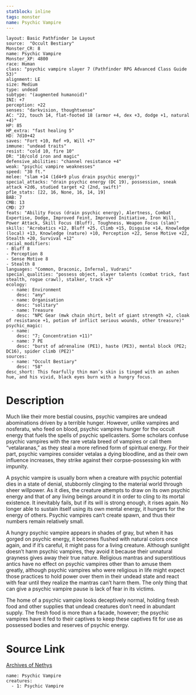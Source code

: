 ```yaml
---
statblock: inline
tags: monster
name: Psychic Vampire
---
```

```statblock
layout: Basic Pathfinder 1e Layout
source:  "Occult Bestiary"
Monster_CR: 8
name: Psychic Vampire
Monster_XP: 4800
race: Human
class: "psychic vampire slayer 7 (Pathfinder RPG Advanced Class Guide 53)"
alignment: LE
size: Medium
type: undead
subtype: "(augmented humanoid)"
INI: +7
perception: +22
senses: "darkvision, thoughtsense"
AC: "22, touch 14, flat-footed 18 (armor +4, dex +3, dodge +1, natural +4)"
HP: 85
HP_extra: "fast healing 5"
HD: 7d10+42
saves: "Fort +10, Ref +9, Will +7"
immune: "undead traits"
resist: "cold 10, fire 10"
DR: "10/cold iron and magic"
defensive_abilities: "channel resistance +4"
weak: "psychic vampire weaknesses"
speed: "30 ft."
melee: "slam +14 (1d4+9 plus drain psychic energy)"
special_attacks: "drain psychic energy (DC 19), possession, sneak attack +2d6, studied target +2 (2nd, swift)"
pf1e_stats: [22, 16, None, 16, 14, 19]
BAB: 7
CMB: 13
CMD: 27
feats: "Ability Focus (drain psychic energy), Alertness, Combat Expertise, Dodge, Improved Feint, Improved Initiative, Iron Will, Power Attack, Skill Focus (Bluff), Toughness, Weapon Focus (slam)"
skills: "Acrobatics +12, Bluff +25, Climb +15, Disguise +14, Knowledge (local) +13, Knowledge (nature) +10, Perception +22, Sense Motive +22, Stealth +20, Survival +12"
racial_modifiers:
- Bluff 8
- Perception 8
- Sense Motive 8
- Stealth 8
languages: "Common, Draconic, Infernal, Vudrani"
special_qualities: "possess object, slayer talents (combat trick, fast stealth, rogue crawl), stalker, track +3"
ecology:
  - name: Environment
    desc: "any"
  - name: Organisation
    desc: "solitary"
  - name: Treasure
    desc: "NPC Gear (mwk chain shirt, belt of giant strength +2, cloak of resistance +1, potion of inflict serious wounds, other treasure)"
psychic_magic:
  - name:
    desc: "7; Concentration +11)"
  - name: 7 PE
    desc: "burst of adrenaline (PE1), haste (PE3), mental block (PE2; DC16), spider climb (PE2)"
sources:
  - name: "Occult Bestiary"
    desc: "58"
desc_short: This fearfully thin man’s skin is tinged with an ashen hue, and his vivid, black eyes burn with a hungry focus.
```
# Description
Much like their more bestial cousins, psychic vampires are undead abominations driven by a terrible hunger. However, unlike vampires and nosferatu, who feed on blood, psychic vampires hunger for the occult energy that fuels the spells of psychic spellcasters. Some scholars confuse psychic vampires with the rare vetala breed of vampires or call them “vetalaranas,” as they steal a more refined form of spiritual energy. For their part, psychic vampires consider vetalas a dying bloodline, and as their own influence increases, they strike against their corpse-possessing kin with impunity.

A psychic vampire is usually born when a creature with psychic potential dies in a state of denial, stubbornly clinging to the material world through sheer willpower. As it dies, the creature attempts to draw on its own psychic energy and that of any living beings around it in order to cling to its mortal existence. It inevitably fails, but if its will is strong enough, it rises again. No longer able to sustain itself using its own mental energy, it hungers for the energy of others. Psychic vampires can’t create spawn, and thus their numbers remain relatively small.

A hungry psychic vampire appears in shades of gray, but when it has gorged on psychic energy, it becomes flushed with natural colors once again, and if it’s careful, it might pass for a living creature. Although sunlight doesn’t harm psychic vampires, they avoid it because their unnatural grayness gives away their true nature. Religious mantras and superstitious antics have no effect on psychic vampires other than to amuse them greatly, although psychic vampires who were religious in life might expect those practices to hold power over them in their undead state and react with fear until they realize the mantras can’t harm them. The only thing that can give a psychic vampire pause is lack of fear in its victims.

The home of a psychic vampire looks deceptively normal, holding fresh food and other supplies that undead creatures don’t need in abundant supply. The fresh food is more than a facade, however; the psychic vampires have it fed to their captives to keep these captives fit for use as possessed bodies and reserves of psychic energy.
# Source Link
[Archives of Nethys](https://aonprd.com/MonsterDisplay.aspx?ItemName=Psychic%20Vampire)
```encounter-table
name: Psychic Vampire
creatures:
  - 1: Psychic Vampire
```
